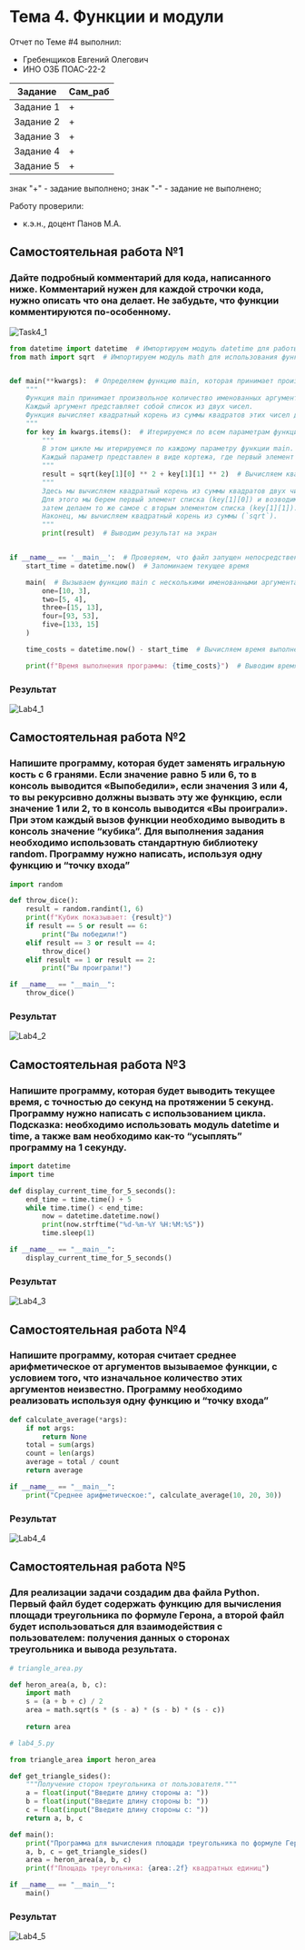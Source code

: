 # Тема 4. Функции и модули
Отчет по Теме #4 выполнил:
- Гребенщиков Евгений Олегович
- ИНО ОЗБ ПОАС-22-2

| Задание    | Сам_раб |
|------------|---------|
| Задание 1  | +       |
| Задание 2  | +       |
| Задание 3  | +       |
| Задание 4  | +       |
| Задание 5  | +       |

знак "+" - задание выполнено; знак "-" - задание не выполнено;

Работу проверили:
- к.э.н., доцент Панов М.А.

## Самостоятельная работа №1
### Дайте подробный комментарий для кода, написанного ниже. Комментарий нужен для каждой строчки кода, нужно описать что она делает. Не забудьте, что функции комментируются по-особенному.
![Task4_1](./img/img.png)

```python
from datetime import datetime  # Импортируем модуль datetime для работы с датами и временем
from math import sqrt  # Импортируем модуль math для использования функции sqrt


def main(**kwargs):  # Определяем функцию main, которая принимает произвольное количество именованных аргументов
    """
    Функция main принимает произвольное количество именованных аргументов в виде словаря kwargs.
    Каждый аргумент представляет собой список из двух чисел.
    Функция вычисляет квадратный корень из суммы квадратов этих чисел для каждого аргумента и выводит результат на экран.
    """
    for key in kwargs.items():  # Итерируемся по всем параметрам функции main
        """
        В этом цикле мы итерируемся по каждому параметру функции main.
        Каждый параметр представлен в виде кортежа, где первый элемент - это имя параметра, а второй элемент - это значение параметра.
        """
        result = sqrt(key[1][0] ** 2 + key[1][1] ** 2)  # Вычисляем квадратный корень из суммы квадратов двух чисел
        """
        Здесь мы вычисляем квадратный корень из суммы квадратов двух чисел, которые представлены в значении параметра.
        Для этого мы берем первый элемент списка (key[1][0]) и возводим его в квадрат (** 2),
        затем делаем то же самое с вторым элементом списка (key[1][1]). Затем мы складываем эти два значения.
        Наконец, мы вычисляем квадратный корень из суммы (`sqrt`).
        """
        print(result)  # Выводим результат на экран


if __name__ == '__main__':  # Проверяем, что файл запущен непосредственно (а не импортирован как модуль)
    start_time = datetime.now()  # Запоминаем текущее время

    main(  # Вызываем функцию main с несколькими именованными аргументами
        one=[10, 3],
        two=[5, 4],
        three=[15, 13],
        four=[93, 53],
        five=[133, 15]
    )

    time_costs = datetime.now() - start_time  # Вычисляем время выполнения программы

    print(f"Время выполнения программы: {time_costs}")  # Выводим время выполнения программы на экран

```
### Результат
![Lab4_1](./img/img_1.png)

## Самостоятельная работа №2
### Напишите программу, которая будет заменять игральную кость с 6 гранями. Если значение равно 5 или 6, то в консоль выводится «Выпобедили», если значения 3 или 4, то вы рекурсивно должны вызвать эту же функцию, если значение 1 или 2, то в консоль выводится «Вы проиграли». При этом каждый вызов функции необходимо выводить в консоль значение “кубика”. Для выполнения задания необходимо использовать стандартную библиотеку random. Программу нужно написать, используя одну функцию и “точку входа”

```python
import random

def throw_dice():
    result = random.randint(1, 6)
    print(f"Кубик показывает: {result}")
    if result == 5 or result == 6:
        print("Вы победили!")
    elif result == 3 or result == 4:
        throw_dice()
    elif result == 1 or result == 2:
        print("Вы проиграли!")

if __name__ == "__main__":
    throw_dice()
```
### Результат
![Lab4_2](./img/img_2.png)

## Самостоятельная работа №3
### Напишите программу, которая будет выводить текущее время, с точностью до секунд на протяжении 5 секунд. Программу нужно написать с использованием цикла. Подсказка: необходимо использовать модуль datetime и time, а также вам необходимо как-то “усыплять” программу на 1 секунду.

```python
import datetime
import time

def display_current_time_for_5_seconds():
    end_time = time.time() + 5
    while time.time() < end_time:
        now = datetime.datetime.now()
        print(now.strftime("%d-%m-%Y %H:%M:%S"))
        time.sleep(1)

if __name__ == "__main__":
    display_current_time_for_5_seconds()
```
### Результат
![Lab4_3](./img/img_3.png)

## Самостоятельная работа №4
### Напишите программу, которая считает среднее арифметическое от аргументов вызываемое функции, с условием того, что изначальное количество этих аргументов неизвестно. Программу необходимо реализовать используя одну функцию и “точку входа”

```python
def calculate_average(*args):
    if not args:
        return None
    total = sum(args)
    count = len(args)
    average = total / count
    return average

if __name__ == "__main__":
    print("Среднее арифметическое:", calculate_average(10, 20, 30))
```
### Результат
![Lab4_4](./img/img_4.png)


## Самостоятельная работа №5
### Для реализации задачи создадим два файла Python. Первый файл будет содержать функцию для вычисления площади треугольника по формуле Герона, а второй файл будет использоваться для взаимодействия с пользователем: получения данных о сторонах треугольника и вывода результата.

```python
# triangle_area.py

def heron_area(a, b, c):
    import math
    s = (a + b + c) / 2
    area = math.sqrt(s * (s - a) * (s - b) * (s - c))
    
    return area

# lab4_5.py

from triangle_area import heron_area

def get_triangle_sides():
    """Получение сторон треугольника от пользователя."""
    a = float(input("Введите длину стороны a: "))
    b = float(input("Введите длину стороны b: "))
    c = float(input("Введите длину стороны c: "))
    return a, b, c

def main():
    print("Программа для вычисления площади треугольника по формуле Герона.")
    a, b, c = get_triangle_sides()
    area = heron_area(a, b, c)
    print(f"Площадь треугольника: {area:.2f} квадратных единиц")

if __name__ == "__main__":
    main()
```

### Результат
![Lab4_5](./img/img_5.png)